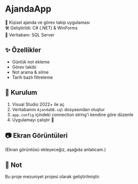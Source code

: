 # AjandaApp

📅 Kişisel ajanda ve görev takip uygulaması  
🛠 Geliştirildi: C# (.NET) & WinForms  
💾 Veritabanı: SQL Server  

## ✨ Özellikler

- Günlük not ekleme
- Görev takibi
- Not arama & silme
- Tarih bazlı filtreleme

## 🚀 Kurulum

1. Visual Studio 2022+ ile aç
2. Veritabanını `AjandaDB.sql` dosyasından oluştur
3. `app.config` içindeki connection string'i kendine göre düzenle
4. Uygulamayı çalıştır 🎉

## 📷 Ekran Görüntüleri

(Ekran görüntüsü ekleyeceğiz, aşağıda anlatıcam.)

## 📌 Not

Bu proje mezuniyet projesi olarak geliştirilmiştir.
